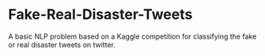 # Fake-Real-Disaster-Tweets
A basic NLP problem based on a Kaggle competition for classifying the fake or real disaster tweets on twitter.
